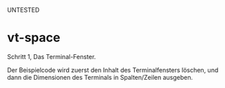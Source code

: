 UNTESTED

# vt-space

Schritt 1, Das Terminal-Fenster.

Der Beispielcode wird zuerst den Inhalt des Terminalfensters löschen, und dann die Dimensionen des Terminals in Spalten/Zeilen ausgeben.